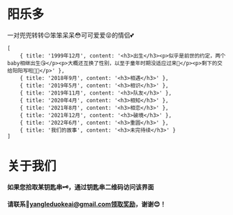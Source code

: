 # 阳乐多

一对兜兜转转😉笨笨呆呆😳可可爱爱😝的情侣💕

```timeline
[
    { title: '1999年12月', content: '<h3>出生</h3><p>似乎是前世的约定，两个baby相继出生😘</p><p>大概还互换了性别，以至于童年时期没适应过来🤣</p><p>剩下的交给阳阳写啦😮‍💨</p>' },
    { title: '2018年9月', content: '<h3>相遇</h3>' },
    { title: '2019年5月', content: '<h3>相识</h3>' },
    { title: '2019年11月', content: '<h3>队友</h3>' },
    { title: '2020年4月', content: '<h3>相知</h3>' },
    { title: '2021年8月', content: '<h3>相恋</h3>' },
    { title: '2021年12月', content: '<h3>破境</h3>' },
    { title: '2022年6月', content: '<h3>重圆</h3>' },
    { title: '我们的故事', content: '<h3>未完待续</h3>' }
]
```

# 关于我们

**如果您拾取某钥匙串🗝️，通过钥匙串二维码访问该界面**

**请联系📧yangleduokeai@gmail.com领取奖励，谢谢😊！**

